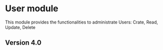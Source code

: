 # User module #

This module provides the functionalities to administrate Users: Crate, Read, Update, Delete   

## Version 4.0 ##
